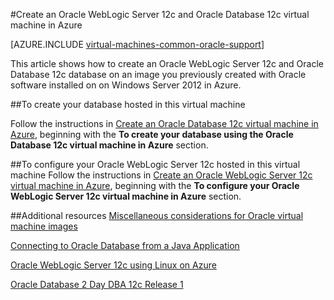 <properties
	pageTitle="Oracle WebLogic Server and Database VM | Azure"
	description="Create an Oracle WebLogic Server 12c and Oracle Database 12c Azure image running on Windows Server 2012, using Resource Manager deployment model."
	services="virtual-machines-windows"
	authors="rickstercdn"
	manager="timlt"
	documentationCenter=""
	tags="azure-resource-manager"/>

<tags
	ms.service="virtual-machines-windows"
	ms.date="05/17/2016"
	wacn.date=""/>

#Create an Oracle WebLogic Server 12c and Oracle Database 12c virtual machine in Azure

[AZURE.INCLUDE [virtual-machines-common-oracle-support](../includes/virtual-machines-common-oracle-support.md)]

This article shows how to create an Oracle WebLogic Server 12c and Oracle Database 12c database on an image you previously created with Oracle software installed on on Windows Server 2012 in Azure. 

##To create your database hosted in this virtual machine

Follow the instructions in [Create an Oracle Database 12c virtual machine in Azure](/documentation/articles/virtual-machines-windows-classic-create-oracle-database/), beginning with the **To create your database using the Oracle Database 12c virtual machine in Azure** section.

##To configure your Oracle WebLogic Server 12c hosted in this virtual machine
Follow the instructions in [Create an Oracle WebLogic Server 12c virtual machine in Azure](/documentation/articles/virtual-machines-windows-create-oracle-weblogic-server-12c/), beginning with the **To configure your Oracle WebLogic Server 12c virtual machine in Azure** section.

##Additional resources
[Miscellaneous considerations for Oracle virtual machine images](/documentation/articles/virtual-machines-windows-classic-oracle-considerations/)

[Connecting to Oracle Database from a Java Application](http://docs.oracle.com/cd/E11882_01/appdev.112/e12137/getconn.htm#TDPJD136)

[Oracle WebLogic Server 12c using Linux on Azure](http://www.oracle.com/technetwork/middleware/weblogic/learnmore/oracle-weblogic-on-azure-wp-2020930.pdf)

[Oracle Database 2 Day DBA 12c Release 1](http://docs.oracle.com/cd/E16655_01/server.121/e17643/toc.htm)
